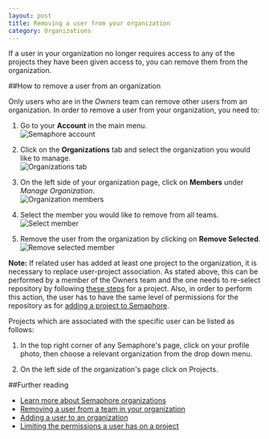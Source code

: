 ```yaml
---
layout: post
title: Removing a user from your organization
category: Organizations
---
```


If a user in your organization no longer requires access to any of the projects
they have been given access to, you can remove them from the organization.

##How to remove a user from an organization

Only users who are in the _Owners_ team can remove other users from an
organization. In order to remove a user from your organization, you need to:

1. Go to your **Account** in the main menu.
<br><img src="/docs/assets/img/setting-up-an-organization/account.png" alt="Semaphore account" class="img-responsive img-bordered">

2. Click on the **Organizations** tab and select the organization you would like
to manage.
<br><img src="/docs/assets/img/can-i-limit-the-permissions-a-user-has-on-a-specific-project/select-organization.png" alt="Organizations tab" class="img-responsive img-bordered">

3. On the left side of your organization page, click on **Members** under
_Manage Organization_.
<br><img src="/docs/assets/img/removing-a-user-from-your-organization/members.png" alt="Organization members" class="img-responsive img-bordered">

4. Select the member you would like to remove from all teams.
<br><img src="/docs/assets/img/removing-a-user-from-your-organization/select-member.png" alt="Select member" class="img-responsive img-bordered">

5. Remove the user from the organization by clicking on **Remove Selected**.
<br><img src="/docs/assets/img/removing-a-user-from-your-organization/remove-selected-member.png" alt="Remove selected member" class="img-responsive img-bordered">

 __Note:__
If related user has added at least one project to the organization, it is necessary to replace user-project association. As stated above, this can be performed by a member of the Owners team and the one needs to re-select repository by following [these steps](/docs/repository-settings.html) for a project. Also, in order to perform this action, the user has to have the same level of permissions for the repository as for [adding a project to Semaphore](/docs/adding-github-bitbucket-project-to-semaphore.html).

Projects which are associated with the specific user can be listed as follows:

1. In the top right corner of any Semaphore's page, click on your profile photo,
then choose a relevant organization from the drop down menu.

2. On the left side of the organization's page click on Projects.

##Further reading

- [Learn more about Semaphore organizations](/docs/organizations/about-organizations.html)
- [Removing a user from a team in your organization](/docs/organizations/removing-a-user-from-a-team-in-your-organization.html)
- [Adding a user to an organization](/docs/organizations/adding-a-user-to-an-organization.html)
- [Limiting the permissions a user has on a project](/docs/organizations/can-i-limit-the-permissions-a-user-has-on-a-specific-project.html)
